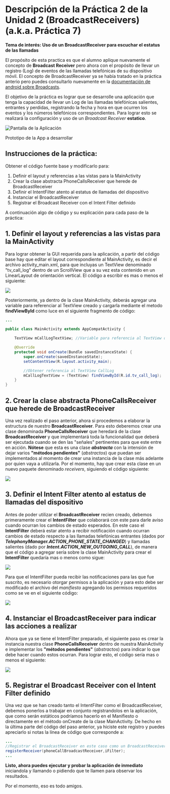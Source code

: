 # Descripción de la Práctica 2 de la Unidad 2 (BroadcastReceivers)  (a.k.a. Práctica 7)
**Tema de interés: Uso de un BroadcastReceiver para escuchar el estatus de las llamadas**

El propósito de esta practica es que el alumno aplique nuevamente el concepto de **Broadcast Receiver** pero ahora con el propósito de llevar un registro (Log) de eventos de las llamadas telefónicas de su dispositivo móvil. El concepto de BroadcastReceiver ya se había tratado en la práctica anterio pero puedes consultarlo nuevamente en la [documentación de android sobre Broadcasts](https://developer.android.com/guide/components/broadcasts.html).

El objetivo de la práctica es lograr que se desarrolle una aplicación que tenga la capacidad de llevar un Log de las llamadas telefónicas salientes, entrantes y perdidas, registrando la fecha y hora en que ocurren los eventos y los números telefónicos correspondientes.  Para lograr esto se realizará la configuración y uso de un *Broadcast Receiver* **estatico**.

![Pantalla de la Aplicación](Instrucciones_img/app.jpg?raw=true)

Prototipo de la App a desarrollar


## Instrucciones de la práctica:
Obtener el código fuente base y modificarlo para:

 1. Definir el layout y referencias a las vistas para la MainActivity
 2. Crear la clase abstracta PhoneCallsReceiver que herede de BroadcastReceiver
 3. Definir el IntentFilter atento al estatus de llamadas del dispositivo
 4. Instanciar el BroadcastReceiver
 5. Registrar el Broadcast Receiver con el Intent Filter definido

A continuación algo de código y su explicación para cada paso de la práctica:

## 1. Definir el layout y referencias a las vistas para la MainActivity

Para lograr obtener la GUI requerida para la aplicación, a partir del código base hay que editar el layout correspondiente al MainActivity, es decir el archivo activity_main.xml, para que incluyas un TextView denominado "tv_call_log" dentro de un ScrollView que a su vez esta contenido en un LinearLayout de orientación vertical.  El código a escribir es mas o menos el siguiente:

![](Instrucciones_img/MainActivity_Layout.jpg?raw=true)

Posteriormente, ya dentro de la clase MainActivity, deberás agregar una variable para referenciar al TextView creado y cargarla mediante el metodo **findViewById** como luce en el siguiente fragmento de código:

```java
...

public class MainActivity extends AppCompatActivity {

    TextView mCallLogTextView; //Variable para referencia al TextView de Log de Llamadas

    @Override
    protected void onCreate(Bundle savedInstanceState) {
        super.onCreate(savedInstanceState);
        setContentView(R.layout.activity_main);

        //Obtener referencia al TextView CallLog
        mCallLogTextView = (TextView) findViewById(R.id.tv_call_log);
    }
}
```

## 2. Crear la clase abstracta PhoneCallsReceiver que herede de BroadcastReceiver

Una vez realizado el paso anterior, ahora si procedemos a elaborar la estructura de nuestro **BroadcastReceiver**. Para esto deberemos crear una clase denominada **PhoneCallsReceiver** que heredará de la clase **BroadcastReceiver** y que implementará toda la funcionalidad que deberá ser ejecutada cuando se den las "señales" pertinentes para que este entre en acción. **Nótese** que esta es una clase ***abstracta*** con la intensión de dejar varios **"métodos pendientes"** (*abstractos*) que puedan ser implementados al momento de crear una instancia de la clase más adelante por quien vaya a utilizarla. Por el momento, hay que crear esta clase en un nuevo paquete denominado *receivers*, siguiendo el código siguiente:

![](Instrucciones_img/PhoneCallsReceiver.jpg?raw=true)

## 3. Definir el Intent Filter atento al estatus de llamadas del dispositivo

Antes de poder utilizar el **BroadcastReceiver** recien creado, debemos primeramente crear el **IntentFilter** que colaborará con este para darle aviso cuando ocurran los cambios de estado esperados. En este caso el **IntentFilter** deberá estar atento a recibir notificación cuando ocurran cambios de estado respecto a las llamadas telefónicas entrantes (dados por ***TelephonyManager.ACTION_PHONE_STATE_CHANGED***) y llamadas salientes (dado por ***Intent.ACTION_NEW_OUTGOING_CALL***), de manera que el código a agregar sería sobre la clase MainActivity para crear el **IntentFilter** quedaría mas o menos como sigue:  

![](Instrucciones_img/MainActivity_IntentFilter.jpg?raw=true)

Para que el IntentFilter pueda recibir las notificaciones para las que fue suscrito, es necesario otorgar permisos a la aplicación y para esto debe ser modificado el archivo del *manifiesto* agregando los permisos requeridos como se ve en el siguiente código:

![](Instrucciones_img/Manifest.jpg?raw=true)

## 4. Instanciar el BroadcastReceiver para indicar las acciones a realizar

Ahora que ya se tiene el IntentFilter preparado, el siguiente paso es crear la instancia nuestra clase **PhoneCallsReceiver** dentro de nuestra MainActivity e implementar los **"métodos pendientes"** (*abstractos*) para indicar lo que debe hacer cuando estos ocurran.  Para lograr esto, el código sería mas o menos el siguiente:

![](Instrucciones_img/MainActivity.jpg?raw=true)

## 5. Registrar el Broadcast Receiver con el Intent Filter definido

Una vez que se han creado tanto el IntentFilter como el BroadcastReceiver, debemos ponerlos a trabajar en conjunto registrandolos en la aplicación, que como serán estáticos podríamos hacerlo en el Manifiesto o directamente en el método onCreate de la clase MainActivity.  De hecho en la última parte del código del paso anterior, ya hiciste este registro y puedes apreciarlo si notas la línea de código que corresponde a:

```java
...
//Registrar el BroadcastReceiver en este caso como un BroadcastReceiver estatico.
registerReceiver(phoneCallBroadcastReceiver,iFilter);
...
```

**Listo, ahora puedes ejecutar y probar la aplicación de inmediato** iniciandola y llamando o pidiendo que te llamen para observar los resultados.

Por el momento, eso es todo amigos.
